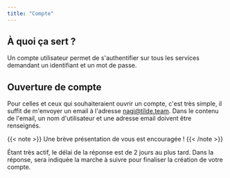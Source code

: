 ```yaml
---
title: "Compte"
---
```


## À quoi ça sert ?

Un compte utilisateur permet de s'authentifier sur tous les services demandant un identifiant et un mot de passe.

## Ouverture de compte

Pour celles et ceux qui souhaiteraient ouvrir un compte, c'est très simple, il suffit de m'envoyer un email à l'adresse [nagi@tilde.team](mailto:nagi@tilde.team). Dans le contenu de l'email, un nom d'utilisateur et une adresse email doivent être renseignés.

{{< note >}}
Une brève présentation de vous est encouragée !
{{< /note >}}

Étant très actif, le délai de la réponse est de 2 jours au plus tard. Dans la réponse, sera indiquée la marche à suivre pour finaliser la création de votre compte.
